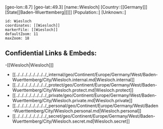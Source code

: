 ﻿---
location: [49.3,8.7]
mapzoom: [7,12] 
mapmarker: city 
type: City
tags:
- geo/City


SpocWebEntityId: 35603
isDeleted: false
confidential: public

---
[geo-lon::8.7]
[geo-lat::49.3]
[name::Wiesloch]
[Country::[[Germany]]]
[State[[Baden-Wuerttemberg]]]]]
[Population::]
[Unknown::]


```leaflet
id: Wiesloch
coordinates: [[Wiesloch]]
markerFile: [[Wiesloch]]
defaultZoom: 11 
maxZoom: 18
```


## Confidential Links & Embeds: 
-[[Wiesloch|Wiesloch]]] 
- [[../../../../../../../../_internal/geo/Continent/Europe/Germany/West/Baden-Wuerttemberg/City/Wiesloch.internal.md|Wiesloch.internal]] 
- [[../../../../../../../../_protect/geo/Continent/Europe/Germany/West/Baden-Wuerttemberg/City/Wiesloch.protect.md|Wiesloch.protect]] 
- [[../../../../../../../../_private/geo/Continent/Europe/Germany/West/Baden-Wuerttemberg/City/Wiesloch.private.md|Wiesloch.private]] 
- [[../../../../../../../../_personal/geo/Continent/Europe/Germany/West/Baden-Wuerttemberg/City/Wiesloch.personal.md|Wiesloch.personal]] 
- [[../../../../../../../../_secret/geo/Continent/Europe/Germany/West/Baden-Wuerttemberg/City/Wiesloch.secret.md|Wiesloch.secret]] 
